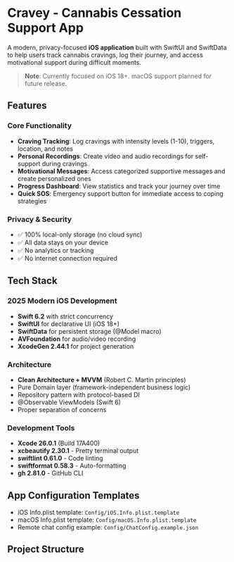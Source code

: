 # Cravey - Cannabis Cessation Support App

A modern, privacy-focused **iOS application** built with SwiftUI and SwiftData to help users track cannabis cravings, log their journey, and access motivational support during difficult moments.

> **Note**: Currently focused on iOS 18+. macOS support planned for future release.

## Features

### Core Functionality
- **Craving Tracking**: Log cravings with intensity levels (1-10), triggers, location, and notes
- **Personal Recordings**: Create video and audio recordings for self-support during cravings
- **Motivational Messages**: Access categorized supportive messages and create personalized ones
- **Progress Dashboard**: View statistics and track your journey over time
- **Quick SOS**: Emergency support button for immediate access to coping strategies

### Privacy & Security
- ✅ 100% local-only storage (no cloud sync)
- ✅ All data stays on your device
- ✅ No analytics or tracking
- ✅ No internet connection required

## Tech Stack

### 2025 Modern iOS Development
- **Swift 6.2** with strict concurrency
- **SwiftUI** for declarative UI (iOS 18+)
- **SwiftData** for persistent storage (@Model macro)
- **AVFoundation** for audio/video recording
- **XcodeGen 2.44.1** for project generation

### Architecture
- **Clean Architecture + MVVM** (Robert C. Martin principles)
- Pure Domain layer (framework-independent business logic)
- Repository pattern with protocol-based DI
- @Observable ViewModels (Swift 6)
- Proper separation of concerns

### Development Tools
- **Xcode 26.0.1** (Build 17A400)
- **xcbeautify 2.30.1** - Pretty terminal output
- **swiftlint 0.61.0** - Code linting
- **swiftformat 0.58.3** - Auto-formatting
- **gh 2.81.0** - GitHub CLI

## App Configuration Templates

- iOS Info.plist template: `Config/iOS.Info.plist.template`
- macOS Info.plist template: `Config/macOS.Info.plist.template`
- Remote chat config example: `Config/ChatConfig.example.json`

## Project Structure

